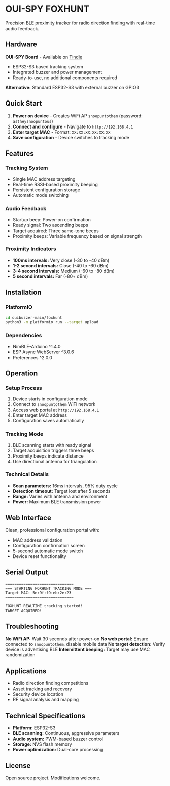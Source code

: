 # OUI-SPY FOXHUNT

Precision BLE proximity tracker for radio direction finding with real-time audio feedback.

## Hardware

**OUI-SPY Board** - Available on [Tindie](https://www.tindie.com)
- ESP32-S3 based tracking system
- Integrated buzzer and power management
- Ready-to-use, no additional components required

**Alternative:** Standard ESP32-S3 with external buzzer on GPIO3

## Quick Start

1. **Power on device** - Creates WiFi AP `snoopuntothem` (password: `astheysnoopuntous`)
2. **Connect and configure** - Navigate to `http://192.168.4.1`
3. **Enter target MAC** - Format: `XX:XX:XX:XX:XX:XX`
4. **Save configuration** - Device switches to tracking mode

## Features

### Tracking System
- Single MAC address targeting
- Real-time RSSI-based proximity beeping
- Persistent configuration storage
- Automatic mode switching

### Audio Feedback
- Startup beep: Power-on confirmation
- Ready signal: Two ascending beeps
- Target acquired: Three same-tone beeps
- Proximity beeps: Variable frequency based on signal strength

### Proximity Indicators
- **100ms intervals:** Very close (-30 to -40 dBm)
- **1-2 second intervals:** Close (-40 to -60 dBm)
- **3-4 second intervals:** Medium (-60 to -80 dBm)
- **5 second intervals:** Far (-80+ dBm)

## Installation

### PlatformIO
```bash
cd ouibuzzer-main/foxhunt
python3 -m platformio run --target upload
```

### Dependencies
- NimBLE-Arduino ^1.4.0
- ESP Async WebServer ^3.0.6
- Preferences ^2.0.0

## Operation

### Setup Process
1. Device starts in configuration mode
2. Connect to `snoopuntothem` WiFi network
3. Access web portal at `http://192.168.4.1`
4. Enter target MAC address
5. Configuration saves automatically

### Tracking Mode
1. BLE scanning starts with ready signal
2. Target acquisition triggers three beeps
3. Proximity beeps indicate distance
4. Use directional antenna for triangulation

### Technical Details
- **Scan parameters:** 16ms intervals, 95% duty cycle
- **Detection timeout:** Target lost after 5 seconds
- **Range:** Varies with antenna and environment
- **Power:** Maximum BLE transmission power

## Web Interface

Clean, professional configuration portal with:
- MAC address validation
- Configuration confirmation screen
- 5-second automatic mode switch
- Device reset functionality

## Serial Output

```
==============================
=== STARTING FOXHUNT TRACKING MODE ===
Target MAC: 5e:9f:f9:eb:2e:23
==============================

FOXHUNT REALTIME tracking started!
TARGET ACQUIRED!
```

## Troubleshooting

**No WiFi AP:** Wait 30 seconds after power-on
**No web portal:** Ensure connected to `snoopuntothem`, disable mobile data
**No target detection:** Verify device is advertising BLE
**Intermittent beeping:** Target may use MAC randomization

## Applications

- Radio direction finding competitions
- Asset tracking and recovery
- Security device location
- RF signal analysis and mapping

## Technical Specifications

- **Platform:** ESP32-S3
- **BLE scanning:** Continuous, aggressive parameters
- **Audio system:** PWM-based buzzer control
- **Storage:** NVS flash memory
- **Power optimization:** Dual-core processing

## License

Open source project. Modifications welcome. 